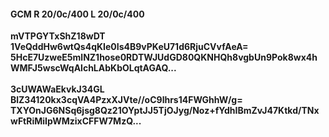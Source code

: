 #### GCM R 20/0c/400 L 20/0c/400
**mVTPGYTxShZ18wDT**<br/>**1VeQddHw6wtQs4qKIe0Is4B9vPKeU71d6RjuCVvfAeA=**<br/>**5HcE7UzweE5mlNZ1hose0RDTWJUdGD80QKNHQh8vgbUn9Pok8wx4hWMFJ5wscWqAlchLAbKbOLqtAGAQ...**<br/><br/>
**3cUWAWaEkvkJ34GL**<br/>**BlZ34120kx3cqVA4PzxXJVte//oC9lhrs14FWGhhW/g=**<br/>**TXYOnJG6NSq6jsg8Qz21OYptJJ5TjOJyg/Noz+fYdhIBmZvJ47Ktkd/TNxwFtRiMiIpWMzixCFFW7MzQ...**
